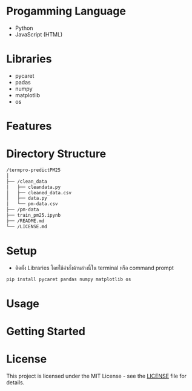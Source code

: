 # Progamming Language
- Python
- JavaScript (HTML)
# Libraries
- pycaret
- padas
- numpy
- matplotlib
- os
# Features
# Directory Structure

```sh
/termpro-predictPM25
│
├── /clean_data
│   ├── cleandata.py
│   ├── cleaned_data.csv
│   ├── data.py
│   └── pm-data.csv          
├── /pm-data
├── train_pm25.ipynb                               
├── /README.md                  
└── /LICENSE.md                  
```

# Setup

- ติดตั้ง Libraries โดยใช้คำสั่งด้านล่างนี้ใน terminal หรือ command prompt
```sh
pip install pycaret pandas numpy matplotlib os
```
# Usage
# Getting Started
# License
This project is licensed under the MIT License - see the [LICENSE](LICENSE.md) file for details.
